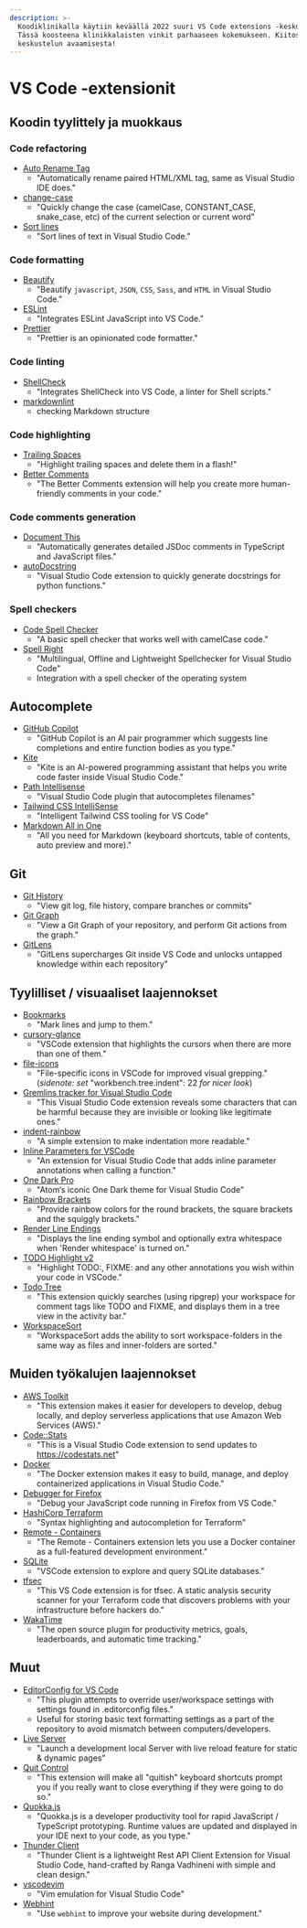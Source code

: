 ```yaml
---
description: >-
  Koodiklinikalla käytiin keväällä 2022 suuri VS Code extensions -keskustelu.
  Tässä koosteena klinikkalaisten vinkit parhaaseen kokemukseen. Kiitos Petrille
  keskustelun avaamisesta!
---
```


# VS Code -extensionit

## Koodin tyylittely ja muokkaus

### Code refactoring

- [Auto Rename Tag](https://marketplace.visualstudio.com/items?itemName=formulahendry.auto-rename-tag)
  - "Automatically rename paired HTML/XML tag, same as Visual Studio IDE does."
- [change-case](https://marketplace.visualstudio.com/items?itemName=wmaurer.change-case)
  - "Quickly change the case (camelCase, CONSTANT\_CASE, snake\_case, etc) of the current selection or current word"
- [Sort lines](https://marketplace.visualstudio.com/items?itemName=Tyriar.sort-lines)
  - "Sort lines of text in Visual Studio Code."

### Code formatting

- [Beautify](https://marketplace.visualstudio.com/items?itemName=HookyQR.beautify)
  - "Beautify `javascript`, `JSON`, `CSS`, `Sass`, and `HTML` in Visual Studio Code."
- [ESLint](https://marketplace.visualstudio.com/items?itemName=dbaeumer.vscode-eslint)
  - "Integrates ESLint JavaScript into VS Code."
- [Prettier](https://marketplace.visualstudio.com/items?itemName=esbenp.prettier-vscode)
  - "Prettier is an opinionated code formatter."

### Code linting

- [ShellCheck](https://marketplace.visualstudio.com/items?itemName=timonwong.shellcheck)
  - "Integrates ShellCheck into VS Code, a linter for Shell scripts."
- [markdownlint](https://marketplace.visualstudio.com/items?itemName=DavidAnson.vscode-markdownlint)
  - checking Markdown structure

### Code highlighting

- [Trailing Spaces](https://marketplace.visualstudio.com/items?itemName=shardulm94.trailing-spaces)
  - "Highlight trailing spaces and delete them in a flash!"
- [Better Comments](https://marketplace.visualstudio.com/items?itemName=aaron-bond.better-comments)
  - "The Better Comments extension will help you create more human-friendly comments in your code."

### Code comments generation

- [Document This](https://marketplace.visualstudio.com/items?itemName=oouo-diogo-perdigao.docthis)
  - "Automatically generates detailed JSDoc comments in TypeScript and JavaScript files."
- [autoDocstring](https://marketplace.visualstudio.com/items?itemName=njpwerner.autodocstring)
  - "Visual Studio Code extension to quickly generate docstrings for python functions."

### Spell checkers

- [Code Spell Checker](https://marketplace.visualstudio.com/items?itemName=streetsidesoftware.code-spell-checker)
  - "A basic spell checker that works well with camelCase code."
- [Spell Right](https://marketplace.visualstudio.com/items?itemName=ban.spellright)
  - "Multilingual, Offline and Lightweight Spellchecker for Visual Studio Code"
  - Integration with a spell checker of the operating system

## Autocomplete

- [GitHub Copilot](https://marketplace.visualstudio.com/items?itemName=GitHub.copilot) 
  - "GitHub Copilot is an AI pair programmer which suggests line completions and entire function bodies as you type."
- [Kite](https://marketplace.visualstudio.com/items?itemName=kiteco.kite)
  - "Kite is an AI-powered programming assistant that helps you write code faster inside Visual Studio Code."
- [Path Intellisense](https://marketplace.visualstudio.com/items?itemName=christian-kohler.path-intellisense)
  - "Visual Studio Code plugin that autocompletes filenames"
- [Tailwind CSS IntelliSense](https://marketplace.visualstudio.com/items?itemName=bradlc.vscode-tailwindcss)
  - "Intelligent Tailwind CSS tooling for VS Code"
- [Markdown All in One](https://marketplace.visualstudio.com/items?itemName=yzhang.markdown-all-in-one)
  - "All you need for Markdown (keyboard shortcuts, table of contents, auto preview and more)."

## Git

- [Git History](https://marketplace.visualstudio.com/items?itemName=donjayamanne.githistory)
  - "View git log, file history, compare branches or commits"
- [Git Graph](https://marketplace.visualstudio.com/items?itemName=mhutchie.git-graph)
  - "View a Git Graph of your repository, and perform Git actions from the graph."
- [GitLens](https://marketplace.visualstudio.com/items?itemName=eamodio.gitlens)
  - "GitLens supercharges Git inside VS Code and unlocks untapped knowledge within each repository"

## Tyylilliset / visuaaliset laajennokset

- [Bookmarks](https://marketplace.visualstudio.com/items?itemName=alefragnani.Bookmarks)
  - "Mark lines and jump to them."
- [cursory-glance](https://marketplace.visualstudio.com/items?itemName=tuomassalo.cursory-glance)
  - "VSCode extension that highlights the cursors when there are more than one of them."
- [file-icons](https://marketplace.visualstudio.com/items?itemName=file-icons.file-icons)
  - "File-specific icons in VSCode for improved visual grepping." (_sidenote: set_ "workbench.tree.indent": 22 _for nicer look_)
- [Gremlins tracker for Visual Studio Code](https://marketplace.visualstudio.com/items?itemName=nhoizey.gremlins)
  - "This Visual Studio Code extension reveals some characters that can be harmful because they are invisible or looking like legitimate ones."
- [indent-rainbow](https://marketplace.visualstudio.com/items?itemName=oderwat.indent-rainbow)
  - "A simple extension to make indentation more readable."
- [Inline Parameters for VSCode](https://marketplace.visualstudio.com/items?itemName=liamhammett.inline-parameters)
  - "An extension for Visual Studio Code that adds inline parameter annotations when calling a function."
- [One Dark Pro](https://marketplace.visualstudio.com/items?itemName=zhuangtongfa.Material-theme)
  - "Atom‘s iconic One Dark theme for Visual Studio Code"
- [Rainbow Brackets](https://marketplace.visualstudio.com/items?itemName=2gua.rainbow-brackets)
  - "Provide rainbow colors for the round brackets, the square brackets and the squiggly brackets."
- [Render Line Endings](https://marketplace.visualstudio.com/items?itemName=medo64.render-crlf)
  - "Displays the line ending symbol and optionally extra whitespace when 'Render whitespace' is turned on."
- [TODO Highlight v2](https://marketplace.visualstudio.com/items?itemName=jgclark.vscode-todo-highlight)
  - "Highlight TODO:, FIXME: and any other annotations you wish within your code in VSCode."
- [Todo Tree](https://marketplace.visualstudio.com/items?itemName=Gruntfuggly.todo-tree)
  - "This extension quickly searches (using ripgrep) your workspace for comment tags like TODO and FIXME, and displays them in a tree view in the activity bar."
- [WorkspaceSort](https://marketplace.visualstudio.com/items?itemName=iciclesoft.workspacesort)
  - "WorkspaceSort adds the ability to sort workspace-folders in the same way as files and inner-folders are sorted."

## Muiden työkalujen laajennokset

- [AWS Toolkit](https://docs.aws.amazon.com/toolkit-for-vscode/latest/userguide/welcome.html)
  - "This extension makes it easier for developers to develop, debug locally, and deploy serverless applications that use Amazon Web Services (AWS)."
- [Code::Stats](https://marketplace.visualstudio.com/items?itemName=riussi.code-stats-vscode)
  - "This is a Visual Studio Code extension to send updates to https://codestats.net"
- [Docker](https://code.visualstudio.com/docs/containers/overview)
  - "The Docker extension makes it easy to build, manage, and deploy containerized applications in Visual Studio Code."
- [Debugger for Firefox](https://marketplace.visualstudio.com/items?itemName=firefox-devtools.vscode-firefox-debug)
  - "Debug your JavaScript code running in Firefox from VS Code."
- [HashiCorp Terraform](https://marketplace.visualstudio.com/items?itemName=HashiCorp.terraform)
  - "Syntax highlighting and autocompletion for Terraform"
- [Remote - Containers](https://marketplace.visualstudio.com/items?itemName=ms-vscode-remote.remote-containers)
  - "The Remote - Containers extension lets you use a Docker container as a full-featured development environment."
- [SQLite](https://marketplace.visualstudio.com/items?itemName=alexcvzz.vscode-sqlite)
  - "VSCode extension to explore and query SQLite databases."
- [tfsec](https://marketplace.visualstudio.com/items?itemName=tfsec.tfsec)
  - "This VS Code extension is for tfsec. A static analysis security scanner for your Terraform code that discovers problems with your infrastructure before hackers do."
- [WakaTime](https://wakatime.com/vs-code)
  - "The open source plugin for productivity metrics, goals, leaderboards, and automatic time tracking."

## Muut

- [EditorConfig for VS Code](https://marketplace.visualstudio.com/items?itemName=EditorConfig.EditorConfig)
  - "This plugin attempts to override user/workspace settings with settings found in .editorconfig files."
  - Useful for storing basic text formatting settings as a part of the repository to avoid mismatch between computers/developers.
- [Live Server](https://marketplace.visualstudio.com/items?itemName=ritwickdey.LiveServer)
  - "Launch a development local Server with live reload feature for static & dynamic pages"
- [Quit Control](https://marketplace.visualstudio.com/items?itemName=artdiniz.quitcontrol-vscode)
  - "This extension will make all "quitish" keyboard shortcuts prompt you if you really want to close everything if they were going to do so."
- [Quokka.js](https://marketplace.visualstudio.com/items?itemName=WallabyJs.quokka-vscode)
  - "Quokka.js is a developer productivity tool for rapid JavaScript / TypeScript prototyping. Runtime values are updated and displayed in your IDE next to your code, as you type."
- [Thunder Client](https://marketplace.visualstudio.com/items?itemName=rangav.vscode-thunder-client)
  - "Thunder Client is a lightweight Rest API Client Extension for Visual Studio Code, hand-crafted by Ranga Vadhineni with simple and clean design."
- [vscodevim](https://marketplace.visualstudio.com/items?itemName=vscodevim.vim)
  - "Vim emulation for Visual Studio Code"
- [Webhint](https://marketplace.visualstudio.com/items?itemName=webhint.vscode-webhint)
  - "Use `webhint` to improve your website during development."

